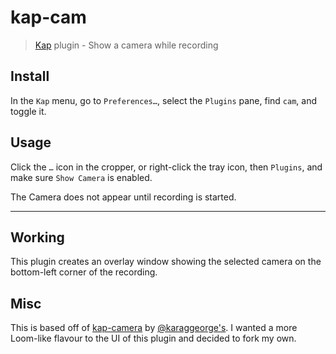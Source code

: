 # kap-cam

> [Kap](https://github.com/wulkano/kap) plugin - Show a camera while recording

## Install

In the `Kap` menu, go to `Preferences…`, select the `Plugins` pane, find `cam`, and toggle it.

## Usage

Click the `…` icon in the cropper, or right-click the tray icon, then `Plugins`, and make sure `Show Camera` is enabled.

The Camera does not appear until recording is started.

---

## Working

This plugin creates an overlay window showing the selected camera on the bottom-left corner of the recording.

## Misc

This is based off of [kap-camera](https://github.com/karaggeorge/kap-camera/) by [@karaggeorge's](https://github.com/karaggeorge). I wanted a more Loom-like flavour to the UI of this plugin and decided to fork my own.
